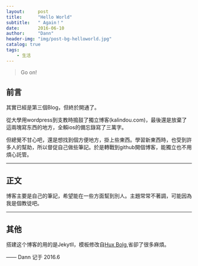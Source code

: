 ```yaml
---
layout:     post
title:      "Hello World"
subtitle:   " Again！"
date:       2016-06-10
author:     "Dann"
header-img: "img/post-bg-helloworld.jpg"
catalog: true
tags:
    - 生活
---
```


> Go on! 


## 前言

其實已經是第三個Blog，但終於開通了。

從大學用wordpress到支教時搗鼓了獨立博客(kalindou.com)，最後還是放棄了這兩塊寫东西的地方，全賴ios的備忘錄寫了三萬字。

但總覺不甘心吧，還是想找到個方便地方，掛上些東西。學習新東西時，也受到許多人的幫助，所以督促自己做些筆記。於是轉戰到github開個博客，能獨立也不用煩心託管。

---

## 正文

博客主要是自己的筆記，希望能在一些方面幫到別人。主題常常不著調，可能因為我是個教徒吧。

---

## 其他

搭建这个博客的用的是Jekytll，模板修改自<a href="http://huangxuan.me">Hux Bolg</a>,省卻了很多麻煩。 

—— Dann 记于 2016.6


